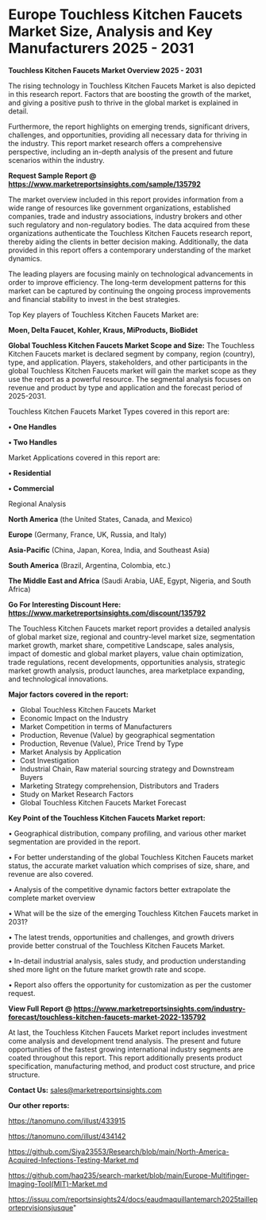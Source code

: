 # Europe Touchless Kitchen Faucets Market Size, Analysis and Key Manufacturers 2025 - 2031

<Strong> Touchless Kitchen Faucets Market Overview 2025 - 2031</strong>

The rising technology in Touchless Kitchen Faucets Market is also depicted in this research report. Factors that are boosting the growth of the market, and giving a positive push to thrive in the global market is explained in detail.

Furthermore, the report highlights on emerging trends, significant drivers, challenges, and opportunities, providing all necessary data for thriving in the industry. This report market research offers a comprehensive perspective, including an in-depth analysis of the present and future scenarios within the industry.

<strong>Request Sample Report @ <a href=https://www.marketreportsinsights.com/sample/135792>https://www.marketreportsinsights.com/sample/135792</a></strong>

The market overview included in this report provides information from a wide range of resources like government organizations, established companies, trade and industry associations, industry brokers and other such regulatory and non-regulatory bodies. The data acquired from these organizations authenticate the Touchless Kitchen Faucets research report, thereby aiding the clients in better decision making. Additionally, the data provided in this report offers a contemporary understanding of the market dynamics.

The leading players are focusing mainly on technological advancements in order to improve efficiency. The long-term development patterns for this market can be captured by continuing the ongoing process improvements and financial stability to invest in the best strategies.

Top Key players of Touchless Kitchen Faucets Market are:

<strong>Moen, Delta Faucet, Kohler, Kraus, MiProducts, BioBidet</strong>

<strong><b>Global Touchless Kitchen Faucets Market Scope and Size:</b></strong>
The Touchless Kitchen Faucets market is declared segment by company, region (country), type, and application. Players, stakeholders, and other participants in the global Touchless Kitchen Faucets market will gain the market scope as they use the report as a powerful resource. The segmental analysis focuses on revenue and product by type and application and the forecast period of 2025-2031.

Touchless Kitchen Faucets Market Types covered in this report are:

<strong>• One Handles

• Two Handles</strong>

Market Applications covered in this report are:

<strong>• Residential

• Commercial</strong> 

Regional Analysis

<strong>North America</strong> (the United States, Canada, and Mexico)

<strong>Europe</strong> (Germany, France, UK, Russia, and Italy)

<strong>Asia-Pacific</strong> (China, Japan, Korea, India, and Southeast Asia)

<strong>South America</strong> (Brazil, Argentina, Colombia, etc.)

<strong>The Middle East and Africa</strong> (Saudi Arabia, UAE, Egypt, Nigeria, and South Africa)

<strong>Go For Interesting Discount Here: <a href=https://www.marketreportsinsights.com/discount/135792>https://www.marketreportsinsights.com/discount/135792</a></strong>

The Touchless Kitchen Faucets market report provides a detailed analysis of global market size, regional and country-level market size, segmentation market growth, market share, competitive Landscape, sales analysis, impact of domestic and global market players, value chain optimization, trade regulations, recent developments, opportunities analysis, strategic market growth analysis, product launches, area marketplace expanding, and technological innovations.

<strong><b>Major factors covered in the report:</b></strong>
<ul>
  <li>Global Touchless Kitchen Faucets Market </li>
  <li>Economic Impact on the Industry</li>
  <li>Market Competition in terms of Manufacturers</li>
  <li>Production, Revenue (Value) by geographical segmentation</li>
  <li>Production, Revenue (Value), Price Trend by Type</li>
  <li>Market Analysis by Application</li>
  <li>Cost Investigation</li>
  <li>Industrial Chain, Raw material sourcing strategy and Downstream Buyers</li>
  <li>Marketing Strategy comprehension, Distributors and Traders</li>
  <li>Study on Market Research Factors</li>
  <li>Global Touchless Kitchen Faucets Market Forecast</li>
</ul>

<strong><b>Key Point of the Touchless Kitchen Faucets Market report:</b></strong>

• Geographical distribution, company profiling, and various other market segmentation are provided in the report.

• For better understanding of the global Touchless Kitchen Faucets market status, the accurate market valuation which comprises of size, share, and revenue are also covered.

• Analysis of the competitive dynamic factors better extrapolate the complete market overview

• What will be the size of the emerging Touchless Kitchen Faucets market in 2031?

• The latest trends, opportunities and challenges, and growth drivers provide better construal of the Touchless Kitchen Faucets Market.

• In-detail industrial analysis, sales study, and production understanding shed more light on the future market growth rate and scope.

• Report also offers the opportunity for customization as per the customer request.

<strong><b>View Full Report @ <a href=https://www.marketreportsinsights.com/industry-forecast/touchless-kitchen-faucets-market-2022-135792>https://www.marketreportsinsights.com/industry-forecast/touchless-kitchen-faucets-market-2022-135792</a></b></strong>


At last, the Touchless Kitchen Faucets Market report includes investment come analysis and development trend analysis. The present and future opportunities of the fastest growing international industry segments are coated throughout this report. This report additionally presents product specification, manufacturing method, and product cost structure, and price structure.

<strong>Contact Us:</strong>
sales@marketreportsinsights.com

<strong>Our other reports:</strong>

<a href=https://tanomuno.com/illust/433915>https://tanomuno.com/illust/433915</a>

<a href=https://tanomuno.com/illust/434142>https://tanomuno.com/illust/434142</a>

<a href=https://github.com/Siya23553/Research/blob/main/North-America-Acquired-Infections-Testing-Market.md>https://github.com/Siya23553/Research/blob/main/North-America-Acquired-Infections-Testing-Market.md</a>

<a href=https://github.com/haq235/search-market/blob/main/Europe-Multifinger-Imaging-Tool(MIT)-Market.md>https://github.com/haq235/search-market/blob/main/Europe-Multifinger-Imaging-Tool(MIT)-Market.md</a>

<a href=https://issuu.com/reportsinsights24/docs/eaudmaquillantemarch2025tailleporteprvisionsjusque>https://issuu.com/reportsinsights24/docs/eaudmaquillantemarch2025tailleporteprvisionsjusque</a>"
